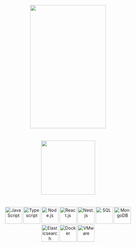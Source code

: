 <div align="center">
    <!-- <img src="https://media.giphy.com/media/hvRJCLFzcasrR4ia7z/giphy.gif" width="55px"> -->
    <img src="https://media.giphy.com/media/mKN2p4aHbv9WCQgbVW/giphy.gif" width="70%" height="400" />
</div>

<div align="center" style="margin: 40px">
    <a href="https://github.com/antonkomarev/github-profile-views-counter">
        <img width="175px" src="https://komarev.com/ghpvc/?username=rebiss&color=DE002D">
    </a>
</div>

<div align="center" height="300px" style="margin: 40px">  
  <img alt="JavaScript" height="55" src="https://encrypted-tbn0.gstatic.com/images?q=tbn:ANd9GcQ_tYaggzZtrVKys9HdormuKkMqVJq-MEAmAurUaMaeC-rVeFQ6b5Q2m6S1liToWzmADjY&usqp=CAU"/>
  <img alt="Typescript"height="55" src="https://cdn.worldvectorlogo.com/logos/typescript.svg" />
  <img alt="Node.js" height="55" src="https://web-creator.ru/uploads/Page/22/nodejs.svg" />
  <img src="https://brandslogos.com/wp-content/uploads/images/large/react-logo.png" alt="React.js" height="55"/>
  <img  src="https://habrastorage.org/getpro/habr/post_images/d11/98b/ac8/d1198bac8e4ced0d89d5e5983061f418.png" alt="Nest.js" height="55" />
  <img src="https://www.zeluslugi.ru/upload/news/terms20191115-1.png" alt="SQL" height="55" />
  <img src="https://cdn.worldvectorlogo.com/logos/mongodb-icon-1.svg" alt="MongoDB" height="55" />
  <img src="https://miro.medium.com/max/400/1*8j8fs_OnB1cnjQ1CbEbZkA.png" alt="Elasticsearch" height="55" /> 
  <img src="https://www.google.com/url?sa=i&url=https%3A%2F%2Fwww.flaticon.com%2Ffree-icon%2Fdocker_919853&psig=AOvVaw2d49HLDcSupwaRMQ9Bd8JB&ust=1650824128117000&source=images&cd=vfe&ved=0CAwQjRxqFwoTCNjSuaHlqvcCFQAAAAAdAAAAABAU" alt="Docker" height="55" />
  <img src="https://upload.wikimedia.org/wikipedia/commons/3/34/VMware_Workstation_11.0_icon.png" alt="VMware" height="55"/>
</div>
